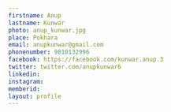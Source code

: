 ```yaml
---
firstname: Anup
lastname: Kunwar
photo: anup_kunwar.jpg
place: Pokhara
email: anupkunwar@gmail.com
phonenumber: 9810132996
facebook: https://facebook.com/kunwar.anup.3
twitter: twitter.com/anupkunwar6
linkedin:
instagram:
memberid:
layout: profile
---
```


